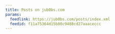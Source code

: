 ```yaml
---
title: Posts on jub0bs.com
params:
  feedlink: https://jub0bs.com/posts/index.xml
  feedid: f11a75364d15b80c9488cd27aaaceccc
---
```

